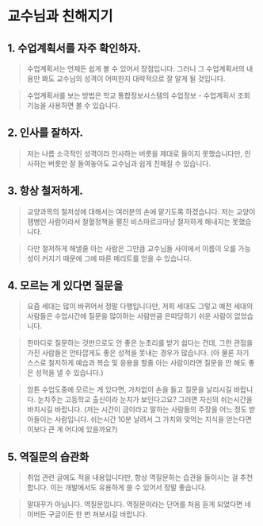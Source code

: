 # 교수님과 친해지기


## 1. 수업계획서를 자주 확인하자.
> 수업계획서는 언제든 쉽게 볼 수 있어서 장점입니다. 그러니 그 수업계획서의 내용만 봐도 교수님의 성격이 어떠한지 대략적으로 잘 알게 될 것입니다.

> 수업계획서를 보는 방법은 학교 통합정보시스템의 수업정보 - 수업계획서 조회 기능을 사용하면 볼 수 있습니다.

## 2. 인사를 잘하자.
> 저는 나름 소극적인 성격이라 인사하는 버릇을 제대로 들이지 못했습니다만, 인사하는 버릇만 잘 들여놓아도 교수님과 쉽게 친해질 수 있습니다.

## 3. 항상 철저하게.
> 교양과목의 철저성에 대해서는 여러분의 손에 맡기도록 하겠습니다. 저는 교양이 잼병인 사람이라서 철혈정책을 펼친 비스마르크마냥 철저하게 해내지는 못했습니다.

> 다만 철저하게 해낼줄 아는 사람은 그만큼 교수님들 사이에서 이름이 오를 가능성이 커지기 때문에 그에 따른 메리트를 얻을 수 있습니다.

## 4. 모르는 게 있다면 질문을
> 요즘 세대는 많이 바뀌어서 정말 다행입니다만, 저희 세대도 그렇고 예전 세대의 사람들은 수업시간에 질문을 많이하는 사람만큼 은따당하기 쉬운 사람이 없었습니다.

> 한마디로 질문하는 것만으로도 안 좋은 눈초리를 받기 쉽다는 건데, 그런 관점을 가진 사람들은 안타깝게도 좋은 성적을 못내는 경우가 많습니다.
(아 물론 자기 스스로 철저하게 예습과 복습 및 응용을 할줄 아는 사람이라면 질문을 안 해도 좋은 성적을 낼 수 있습니다.)

> 암튼 수업도중에 모르는 게 있다면, 가차없이 손을 들고 질문을 날리시길 바랍니다. 눈치주는 고등학교 출신이라 눈치가 보인다고요? 그러면 자신의 쉬는시간을 바치시길 바랍니다.
(저는 시간이 금이라고 말하는 사람들의 주장을 어느 정도 받아들이는 사람입니다. 쉬는시간 10분 날려서 그 가치와 맞먹는 지식을 얻는다면 이보다 큰 게 어디에 있을까요?)

## 5. 역질문의 습관화
> 취업 관련 글에도 적을 내용입니다만, 항상 역질문하는 습관을 들이시는 걸 추천합니다.
이는 개발에서도 유용하게 쓸 수 있어서 정말 좋습니다.

> 말대꾸가 아닙니다. 역질문입니다. 역질문이라는 단어를 처음 듣게 되었다면 네이버든 구글이든 한 번 쳐보시길 바랍니다.